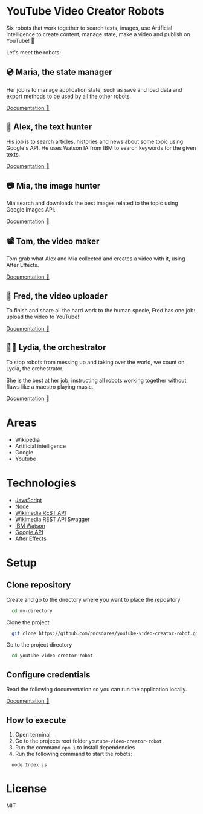 # YouTube Video Creator Robots

Six robots that work together to search texts, images, use Artificial Intelligence to create content, manage state, make a video and publish on YouTube! 🤖

Let's meet the robots:

## 💿 **Maria**, the state manager

Her job is to manage application state, such as save and load data and export methods to be used by all the other robots.

[Documentation 📄](./Documentation/StateRobot.md)

## 📰 **Alex**, the text hunter

His job is to search articles, histories and news about some topic using Google's API.
He uses Watson IA from IBM to search keywords for the given texts.

[Documentation 📄](./Documentation/TextRobot.md)

## 📷 **Mia**, the image hunter

Mia search and downloads the best images related to the topic using Google Images API.

[Documentation 📄](./Documentation/ImageRobot.md)

## 📽️ **Tom**, the video maker

Tom grab what Alex and Mia collected and creates a video with it, using After Effects.

[Documentation 📄](./Documentation/VideoRobot.md)

## 📢 **Fred**, the video uploader

To finish and share all the hard work to the human specie, Fred has one job: upload the video to YouTube!

[Documentation 📄](./Documentation/VideoUploaderRobot.md)

## 👩‍🏭 **Lydia**, the orchestrator

To stop robots from messing up and taking over the world, we count on Lydia, the orchestrator.

She is the best at her job, instructing all robots working together without flaws like a maestro playing music.

[Documentation 📄](./Documentation/OrchestractorRobot.md)

# Areas

- Wikipedia
- Artificial intelligence
- Google
- Youtube

# Technologies

- [JavaScript](https://developer.mozilla.org/en-US/docs/Web/JavaScript)
- [Node](https://nodejs.org/en/docs/)
- [Wikimedia REST API](https://www.mediawiki.org/wiki/Wikimedia_REST_API)
- [Wikimedia REST API Swagger](https://en.wikipedia.org/api/rest_v1/)
- [IBM Watson](https://www.ibm.com/watson/developer)
- [Google API](https://developers.google.com/apis-explorer/#p/customsearch/v1/search.cse.list)
- [After Effects](https://usermanual.wiki/Pdf/AfterEffectsCS6ScriptingGuide.141598726/view)

# Setup

## Clone repository

Create and go to the directory where you want to place the repository

```bash
  cd my-directory
```

Clone the project

```bash
  git clone https://github.com/pncsoares/youtube-video-creator-robot.git
```

Go to the project directory

```bash
  cd youtube-video-creator-robot
```

## Configure credentials

Read the following documentation so you can run the application locally.

[Documentation 📄](./Documentation/Credentials.md)

## How to execute

1. Open terminal
1. Go to the projects root folder `youtube-video-creator-robot`
1. Run the command `npm i` to install dependencies
1. Run the following command to start the robots:
```
  node Index.js
```

# License

MIT